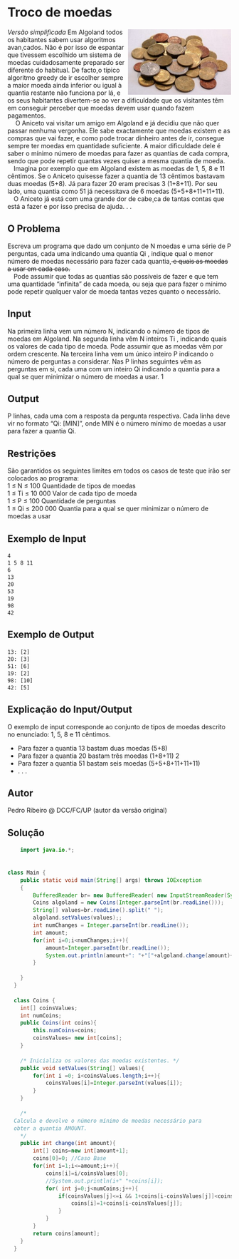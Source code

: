 # Troco de moedas  

*Versão simplificada* 
<img src="coins.png" align="right">
Em Algoland todos os habitantes sabem usar algoritmos avan¸cados. Não é por isso de espantar que
tivessem escolhido um sistema de moedas cuidadosamente preparado ser diferente do habitual. De facto,o típico algoritmo greedy de ir escolher sempre a maior
moeda ainda inferior ou igual à quantia restante não funciona por lá, e os seus habitantes divertem-se ao ver a dificuldade que os visitantes têm em conseguir perceber que moedas devem usar quando fazem pagamentos.  
&emsp; O Aniceto vai visitar um amigo em Algoland e já decidiu que não quer passar nenhuma
vergonha. Ele sabe exactamente que moedas existem e as compras que vai fazer, e como
pode trocar dinheiro antes de ir, consegue sempre ter moedas em quantidade suficiente. A
maior dificuldade dele é saber o mínimo número de moedas para fazer as quantias de cada
compra, sendo que pode repetir quantas vezes quiser a mesma quantia de moeda.  
&emsp;Imagina por exemplo que em Algoland existem as moedas de 1, 5, 8 e 11 cêntimos. Se
o Aniceto quisesse fazer a quantia de 13 cêntimos bastavam duas moedas (5+8). Já para
fazer 20 eram precisas 3 (1+8+11). Por seu lado, uma quantia como 51 já necessitava de 6
moedas (5+5+8+11+11+11).  
&emsp;O Aniceto já está com uma grande dor de cabe¸ca de tantas contas que está a fazer e por
isso precisa de ajuda. . .  

## O Problema
Escreva um programa que dado um conjunto de N moedas e uma série de P perguntas, cada
uma indicando uma quantia Qi , indique qual o menor número de moedas necessário para
fazer cada quantia,<s> e quais as moedas a usar em cada caso.</s>  
&emsp;Pode assumir que todas as quantias são possíveis de fazer e que tem uma quantidade
“infinita” de cada moeda, ou seja que para fazer o mínimo pode repetir qualquer valor de
moeda tantas vezes quanto o necessário.
## Input
Na primeira linha vem um número N, indicando o número de tipos de moedas em Algoland.
Na segunda linha vêm N inteiros Ti
, indicando quais os valores de cada tipo de moeda. Pode
assumir que as moedas vêm por ordem crescente.
Na terceira linha vem um único inteiro P indicando o número de perguntas a considerar.
Nas P linhas seguintes vêm as perguntas em si, cada uma com um inteiro Qi
indicando a
quantia para a qual se quer minimizar o número de moedas a usar.
1  
## Output
P linhas, cada uma com a resposta da pergunta respectiva. Cada linha deve vir no formato
“Qi: [MIN]”, onde MIN é o número mínimo de moedas a usar para fazer a quantia Qi.
## Restrições
São garantidos os seguintes limites em todos os casos de teste que irão ser colocados ao
programa:  
1 ≤ N ≤ 100 Quantidade de tipos de moedas  
1 ≤ Ti ≤ 10 000 Valor de cada tipo de moeda  
1 ≤ P ≤ 100 Quantidade de perguntas  
1 ≤ Qi ≤ 200 000 Quantia para a qual se quer minimizar o número de moedas a usar   

## Exemplo de Input  

``` 
4
1 5 8 11
6
13
20
53
19
98
42
```  

## Exemplo de Output  

``` 
13: [2]
20: [3]
51: [6]
19: [2]
98: [10]
42: [5]
```  

## Explicação do Input/Output
O exemplo de input corresponde ao conjunto de tipos de moedas descrito no enunciado: 1,
5, 8 e 11 cêntimos.
- Para fazer a quantia 13 bastam duas moedas (5+8)
- Para fazer a quantia 20 bastam três moedas (1+8+11)
2
- Para fazer a quantia 51 bastam seis moedas (5+5+8+11+11+11)
- . . .
## Autor
Pedro Ribeiro @ DCC/FC/UP (autor da versão original)  
## Solução  

```java
    import java.io.*;


class Main {
    public static void main(String[] args) throws IOException
    {
        BufferedReader br= new BufferedReader( new InputStreamReader(System.in));
        Coins algoland = new Coins(Integer.parseInt(br.readLine()));
        String[] values=br.readLine().split(" ");
        algoland.setValues(values);;
        int numChanges = Integer.parseInt(br.readLine());
        int amount;
        for(int i=0;i<numChanges;i++){
            amount=Integer.parseInt(br.readLine());
            System.out.println(amount+": "+"["+algoland.change(amount)+"]");
        }
  
    }
  }

  class Coins {
    int[] coinsValues;
    int numCoins;
    public Coins(int coins){
        this.numCoins=coins;
        coinsValues= new int[coins];
    }

    /* Inicializa os valores das moedas existentes. */
    public void setValues(String[] values){
        for(int i =0; i<coinsValues.length;i++){
            coinsValues[i]=Integer.parseInt(values[i]);
        }
    }

    /*
  Calcula e devolve o número mínimo de moedas necessário para
  obter a quantia AMOUNT.
    */
    public int change(int amount){
        int[] coins=new int[amount+1];
        coins[0]=0; //Caso Base
        for(int i=1;i<=amount;i++){
            coins[i]=i/coinsValues[0];
            //System.out.println(i+" "+coins[i]);
            for( int j=0;j<numCoins;j++){
                if(coinsValues[j]<=i && 1+coins[i-coinsValues[j]]<coins[i]){
                    coins[i]=1+coins[i-coinsValues[j]];
                }
            }
        }
        return coins[amount];
    }
  }
 ```